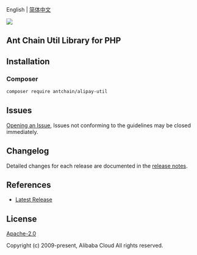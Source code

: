 English | [简体中文](README-CN.md)

![](https://aliyunsdk-pages.alicdn.com/icons/AlibabaCloud.svg)

## Ant Chain Util Library for PHP

## Installation

### Composer

```bash
composer require antchain/alipay-util
```

## Issues

[Opening an Issue](https://github.com/alipay/antchain-openapi-util-sdk/issues/new), Issues not conforming to the guidelines may be closed immediately.

## Changelog

Detailed changes for each release are documented in the [release notes](./ChangeLog.txt).

## References

* [Latest Release](https://github.com/alipay/antchain-openapi-util-sdk)

## License

[Apache-2.0](http://www.apache.org/licenses/LICENSE-2.0)

Copyright (c) 2009-present, Alibaba Cloud All rights reserved.
